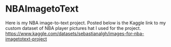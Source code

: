 # NBAImagetoText
Here is my NBA image-to-text project. Posted below is the Kaggle link to my custom dataset of NBA player pictures hat I used for the project.
https://www.kaggle.com/datasets/sebastianalgh/images-for-nba-imagetotext-project
